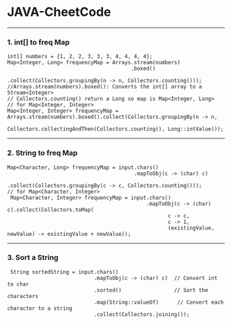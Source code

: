 # JAVA-CheetCode
---
### 1.  int[] to freq Map
    int[] numbers = {1, 2, 2, 3, 3, 3, 4, 4, 4, 4};
    Map<Integer, Long> frequencyMap = Arrays.stream(numbers)
                                            .boxed()
                                            .collect(Collectors.groupingBy(n -> n, Collectors.counting()));
    //Arrays.stream(numbers).boxed(): Converts the int[] array to a Stream<Integer>
    // Collectors.counting() return a Long so map is Map<Integer, Long>
    // for Map<Integer, Integer>
    Map<Integer, Integer> frequencyMap = Arrays.stream(numbers).boxed().collect(Collectors.groupingBy(n -> n,
                                                Collectors.collectingAndThen(Collectors.counting(), Long::intValue)));

---
### 2.  String to freq Map
    Map<Character, Long> frequencyMap = input.chars()
                                             .mapToObj(c -> (char) c)
                                             .collect(Collectors.groupingBy(c -> c, Collectors.counting()));
    // for Map<Character, Integer>
     Map<Character, Integer> frequencyMap = input.chars()
                                                 .mapToObj(c -> (char) c).collect(Collectors.toMap(
                                                        c -> c,
                                                        c -> 1,
                                                        (existingValue, newValue) -> existingValue + newValue));
---
### 3.  Sort a String
     String sortedString = input.chars()
                                .mapToObj(c -> (char) c)  // Convert int to char
                                .sorted()                 // Sort the characters
                                .map(String::valueOf)      // Convert each character to a string
                                .collect(Collectors.joining());
    
                                                

    
    
